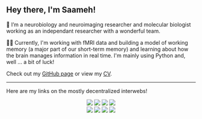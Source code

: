 ## Hey there, I'm Saameh!
🧠 I’m a neurobiology and neuroimaging researcher and molecular biologist working as an independant researcher with a wonderful team.

👩‍💻 Currently, I'm working with fMRI data and building a model of working memory (a major part of our short-term memory) and learning about how the brain manages information in real time. I'm mainly using Python and, well ... a bit of luck!

Check out my [GitHub page](https://saamehsanaaee.github.io/) or view my [CV](https://saamehsanaaee.github.io/sanaaee_cv.pdf).

---
Here are my links on the mostly decentralized interwebs!

<div align="center">
  <a href="https://orcid.org/0000-0002-8858-9117" target="_blank" rel="noopener noreferrer"><img src="https://img.shields.io/badge/ORCID-%23555.svg?style=for-the-badge&logo=orcid&logoColor=white&cacheSeconds=3600"/></a>
  <a href="https://scholar.google.com/citations?user=bQd_R9IAAAAJ" target="_blank" rel="noopener noreferrer"><img src="https://img.shields.io/badge/Google_Scholar-%23555.svg?style=for-the-badge&logo=google-scholar&logoColor=white&cacheSeconds=3600"/></a>
  <a href="https://www.researchgate.net/Saameh-Sanaaee-2" target="_blank" rel="noopener noreferrer"><img src="https://img.shields.io/badge/ResearchGate-%23555.svg?style=for-the-badge&logo=researchgate&logoColor=white&cacheSeconds=3600"/></a>
  <a href="https://www.linkedin.com/in/saameh-sanaaee/" target="_blank" rel="noopener noreferrer"><img src="https://img.shields.io/badge/LinkedIn-%23555.svg?style=for-the-badge&logo=linkedin&logoColor=white&cacheSeconds=3600"/></a>
  <br/>
  <a href="mailto:saameh.sanaaee@neuromatchacademy.org" target="_blank" rel="noopener noreferrer"><img src="https://img.shields.io/badge/Email-%23555.svg?style=for-the-badge&logo=gmail&logoColor=white&cacheSeconds=3600"/></a>
  <a href="https://bsky.app/profile/saamehsanaaee.bsky.social" target="_blank" rel="noopener noreferrer"><img src="https://img.shields.io/badge/Bluesky-%23555.svg?style=for-the-badge&logo=bluesky&logoColor=white&cacheSeconds=3600"/></a>
  <a href="https://mastodon.social/@saamehsanaaee" target="_blank" rel="noopener noreferrer"><img src="https://img.shields.io/badge/Mastodon-%23555.svg?style=for-the-badge&logo=mastodon&logoColor=white&cacheSeconds=3600"/></a>
  <a href="https://www.youtube.com/@SaamehSanaaee" target="_blank" rel="noopener noreferrer"><img src="https://img.shields.io/badge/YouTube-%23555.svg?style=for-the-badge&logo=youtube&logoColor=white&cacheSeconds=3600"/></a>
</div>
